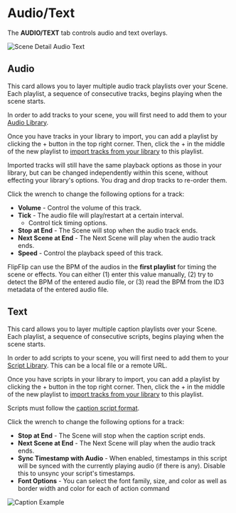 # Audio/Text
The **AUDIO/TEXT** tab controls audio and text overlays.

<img src="doc_images/scene_detail_audio_text.png" alt="Scene Detail Audio Text" class="col-xs-10 col-xl-7">

## Audio
This card allows you to layer multiple audio track playlists over your Scene. Each playlist, a sequence of 
consecutive tracks, begins playing when the scene starts.

In order to add tracks to your scene, you will first need to add them to your [Audio Library](audio_library.md).

Once you have tracks in your library to import, you can add a playlist by clicking the + button in the top right corner. 
Then, click the + in the middle of the new playlist to [import tracks from your library](audio_import_from_library.md) 
to this playlist. 

Imported tracks will still have the same playback options as those in your library, but can be changed independently 
within this scene, without effecting your library's options. You drag and drop tracks to re-order them.

Click the wrench to change the following options for a track:
* **Volume** - Control the volume of this track.
* **Tick** - The audio file will play/restart at a certain interval.
  * Control tick timing options.
* **Stop at End** - The Scene will stop when the audio track ends.
* **Next Scene at End** - The Next Scene will play when the audio track ends.
* **Speed** - Control the playback speed of this track.

FlipFlip can use the BPM of the audios in the **first playlist** for timing the scene or effects. You can either (1) enter this 
value manually, (2) try to detect the BPM of the entered audio file, or (3) read the BPM from the ID3 metadata of the 
entered audio file.

## Text
This card allows you to layer multiple caption playlists over your Scene. Each playlist, a sequence of
consecutive scripts, begins playing when the scene starts.

In order to add scripts to your scene, you will first need to add them to your [Script Library](script_library.md).
This can be a local file or a remote URL.

Once you have scripts in your library to import, you can add a playlist by clicking the + button in the top right corner.
Then, click the + in the middle of the new playlist to [import tracks from your library](script_import_from_library.md)
to this playlist.

Scripts must follow the [caption script format](caption_script.md).

Click the wrench to change the following options for a track:
* **Stop at End** - The Scene will stop when the caption script ends.
* **Next Scene at End** - The Next Scene will play when the audio track ends.
* **Sync Timestamp with Audio** - When enabled, timestamps in this script will be synced with the currently playing audio (if there is any). Disable this to unsync your script's timestamps.
* **Font Options** - You can select the font family, size, and color as well as border width and color for each of action command

<img src="doc_images/caption_ex.gif" alt="Caption Example" class="col-xs-12">
